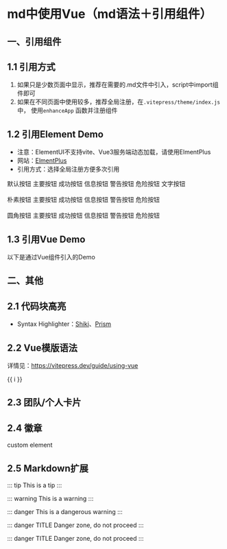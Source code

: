 # md中使用Vue（md语法＋引用组件）



## 一、引用组件

## 1.1 引用方式

1. 如果只是少数页面中显示，推荐在需要的.md文件中引入，script中import组件即可
2. 如果在不同页面中使用较多，推荐全局注册，在`.vitepress/theme/index.js`中， 使用`enhanceApp` 函数并注册组件

## 1.2 引用Element Demo

- 注意：ElementUI不支持vite、Vue3服务端动态加载，请使用ElmentPlus
- 网站：[ElmentPlus](https://element-plus.org/zh-CN/guide/installation.html#%E7%89%88%E6%9C%AC)
- 引用方式：选择全局注册方便多次引用

<el-button>默认按钮</el-button>
<el-button type="primary">主要按钮</el-button>
<el-button type="success">成功按钮</el-button>
<el-button type="info">信息按钮</el-button>
<el-button type="warning">警告按钮</el-button>
<el-button type="danger">危险按钮</el-button>
<el-button type="text">文字按钮</el-button>
<br />
<br />
<el-button plain>朴素按钮</el-button>
<el-button type="primary" plain>主要按钮</el-button>
<el-button type="success" plain>成功按钮</el-button>
<el-button type="info" plain>信息按钮</el-button>
<el-button type="warning" plain>警告按钮</el-button>
<el-button type="danger" plain>危险按钮</el-button>
<br />
<br />
<el-button round>圆角按钮</el-button>
<el-button type="primary" round>主要按钮</el-button>
<el-button type="success" round>成功按钮</el-button>
<el-button type="info" round>信息按钮</el-button>
<el-button type="warning" round>警告按钮</el-button>
<el-button type="danger" round>危险按钮</el-button>

## 1.3 引用Vue Demo

以下是通过Vue组件引入的Demo

<VueExampleComponent />


## 二、其他

## 2.1 代码块高亮

- Syntax Highlighter：[Shiki](https://github.com/shikijs/shiki)、[Prism](https://prismjs.com/)



## 2.2 Vue模版语法

详情见：https://vitepress.dev/guide/using-vue

<span v-for="i in 3">{{ i }}</span>



## 2.3 团队/个人卡片



<script setup>
import VueExampleComponent from '../component/examples/VueExampleComponent.vue'
import { VPTeamMembers } from 'vitepress/theme'
const members = [
  {
    avatar: 'https://github.com/juemuel.png',
    name: 'JueMuel',
    title: 'FE',
    links: [
      { icon: 'github', link: 'https://github.com/juemuel' },
      { icon: 'twitter', link: '#' }
    ]
  }
]
</script>
<VPTeamMembers size="small" :members="members" />



## 2.4 徽章

<Badge type="info" text="default" />

<Badge type="tip" text="^1.9.0" />

<Badge type="warning" text="beta" />

<Badge type="danger" text="caution" />

<Badge type="info">custom element</Badge>

## 2.5 Markdown扩展

::: tip
This is a tip
:::

::: warning
This is a warning
:::

::: danger
This is a dangerous warning
:::

::: danger TITLE
Danger zone, do not proceed
:::

::: danger TITLE
Danger zone, do not proceed
:::

